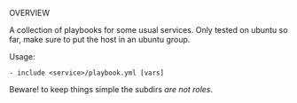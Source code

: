 
OVERVIEW

A collection of playbooks for some usual services. Only tested on ubuntu so far, make sure to put the host in an ubuntu group.

Usage:

	- include <service>/playbook.yml [vars]

Beware! to keep things simple the subdirs *are not roles*.
